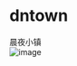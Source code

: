 # dntown
晨夜小镇  
![image](http://files.cnblogs.com/files/ctxsdhy/%E6%99%A8%E5%A4%9C%E5%B0%8F%E9%95%87%E4%BA%8C%E7%BB%B4%E7%A0%81.gif)
